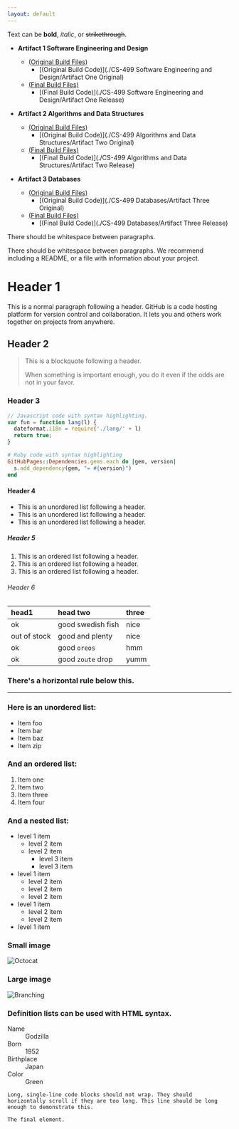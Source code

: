 ```yaml
---
layout: default
---
```


Text can be **bold**, _italic_, or ~~strikethrough~~.

- **Artifact 1 Software Engineering and Design** 
  - [(Original Build Files)](https://github.com/DCodeMorris/ePortfolio/tree/main/CS-499%20Software%20Engineering%20and%20Design/Artifact%20One%20Original)
    - [(Original Build Code)](./CS-499 Software Engineering and Design/Artifact One Original)
  - [(Final Build Files)](https://github.com/DCodeMorris/ePortfolio/tree/main/CS-499%20Software%20Engineering%20and%20Design/Artifact%20One%20Release)
    - [(Final Build Code)](./CS-499 Software Engineering and Design/Artifact One Release)

- **Artifact 2 Algorithms and Data Structures**
  - [(Original Build Files)](https://github.com/DCodeMorris/ePortfolio/tree/main/CS-499%20Algorithms%20and%20Data%20Structures/Artifact%20Two%20Original)
    - [(Original Build Code)](./CS-499 Algorithms and Data Structures/Artifact Two Original)
  - [(Final Build Files)](https://github.com/DCodeMorris/ePortfolio/tree/main/CS-499%20Algorithms%20and%20Data%20Structures/Artifact%20Two%20Release)
    - [(Final Build Code)](./CS-499 Algorithms and Data Structures/Artifact Two Release)

- **Artifact 3 Databases**
  - [(Original Build Files)](https://github.com/DCodeMorris/ePortfolio/tree/main/CS-499%20Databases/Artifact%20Three%20Original)
    - [(Original Build Code)](./CS-499 Databases/Artifact Three Original)
  - [(Final Build Files)](https://github.com/DCodeMorris/ePortfolio/tree/main/CS-499%20Databases/Artifact%20Three%20Release)
    - [(Final Build Code)](./CS-499 Databases/Artifact Three Release)


There should be whitespace between paragraphs.

There should be whitespace between paragraphs. We recommend including a README, or a file with information about your project.

# Header 1

This is a normal paragraph following a header. GitHub is a code hosting platform for version control and collaboration. It lets you and others work together on projects from anywhere.

## Header 2

> This is a blockquote following a header.
>
> When something is important enough, you do it even if the odds are not in your favor.

### Header 3

```js
// Javascript code with syntax highlighting.
var fun = function lang(l) {
  dateformat.i18n = require('./lang/' + l)
  return true;
}
```

```ruby
# Ruby code with syntax highlighting
GitHubPages::Dependencies.gems.each do |gem, version|
  s.add_dependency(gem, "= #{version}")
end
```

#### Header 4

*   This is an unordered list following a header.
*   This is an unordered list following a header.
*   This is an unordered list following a header.

##### Header 5

1.  This is an ordered list following a header.
2.  This is an ordered list following a header.
3.  This is an ordered list following a header.

###### Header 6

| head1        | head two          | three |
|:-------------|:------------------|:------|
| ok           | good swedish fish | nice  |
| out of stock | good and plenty   | nice  |
| ok           | good `oreos`      | hmm   |
| ok           | good `zoute` drop | yumm  |

### There's a horizontal rule below this.

* * *

### Here is an unordered list:

*   Item foo
*   Item bar
*   Item baz
*   Item zip

### And an ordered list:

1.  Item one
1.  Item two
1.  Item three
1.  Item four

### And a nested list:

- level 1 item
  - level 2 item
  - level 2 item
    - level 3 item
    - level 3 item
- level 1 item
  - level 2 item
  - level 2 item
  - level 2 item
- level 1 item
  - level 2 item
  - level 2 item
- level 1 item

### Small image

![Octocat](https://github.githubassets.com/images/icons/emoji/octocat.png)

### Large image

![Branching](https://guides.github.com/activities/hello-world/branching.png)


### Definition lists can be used with HTML syntax.

<dl>
<dt>Name</dt>
<dd>Godzilla</dd>
<dt>Born</dt>
<dd>1952</dd>
<dt>Birthplace</dt>
<dd>Japan</dd>
<dt>Color</dt>
<dd>Green</dd>
</dl>

```
Long, single-line code blocks should not wrap. They should horizontally scroll if they are too long. This line should be long enough to demonstrate this.
```

```
The final element.
```
